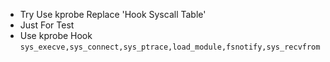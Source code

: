 * Try Use kprobe Replace 'Hook Syscall Table'
* Just For Test
* Use kprobe Hook ```sys_execve,sys_connect,sys_ptrace,load_module,fsnotify,sys_recvfrom```